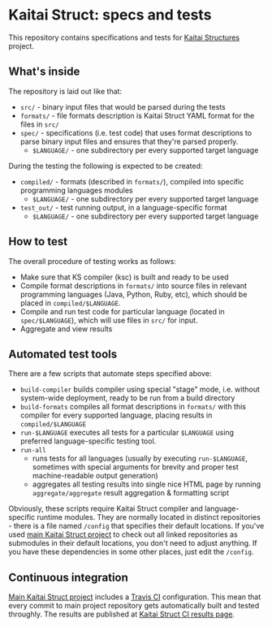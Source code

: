 # Kaitai Struct: specs and tests

This repository contains specifications and tests for 
[Kaitai Structures](https://github.com/kaitai-io/kaitai_struct) project.

## What's inside

The repository is laid out like that:

* `src/` - binary input files that would be parsed during the tests
* `formats/` - file formats description is Kaitai Struct YAML format
  for the files in `src/`
* `spec/` - specifications (i.e. test code) that uses format
  descriptions to parse binary input files and ensures that they're
  parsed properly.
  * `$LANGUAGE/` - one subdirectory per every supported target language

During the testing the following is expected to be created:

* `compiled/` - formats (described in `formats/`), compiled into specific programming languages modules
  * `$LANGUAGE/` - one subdirectory per every supported target language
* `test_out/` - test running output, in a language-specific format
  * `$LANGUAGE/` - one subdirectory per every supported target language

## How to test

The overall procedure of testing works as follows:

* Make sure that KS compiler (ksc) is built and ready to be used
* Compile format descriptions in `formats/` into source files in
  relevant programming languages (Java, Python, Ruby, etc), which
  should be placed in `compiled/$LANGUAGE`.
* Compile and run test code for particular language (located in
  `spec/$LANGUAGE`), which will use files in `src/` for input.
* Aggregate and view results

## Automated test tools

There are a few scripts that automate steps specified above:

* `build-compiler` builds compiler using special "stage" mode,
  i.e. without system-wide deployment, ready to be run from a build
  directory
* `build-formats` compiles all format descriptions in `formats/` with
  this compiler for every supported language, placing results in
  `compiled/$LANGUAGE`
* `run-$LANGUAGE` executes all tests for a particular `$LANGUAGE` using
  preferred language-specific testing tool.
* `run-all`
  * runs tests for all languages (usually by executing
    `run-$LANGUAGE`, sometimes with special arguments for brevity and
    proper test machine-readable output generation)
  * aggregates all testing results into single nice HTML page by
    running `aggregate/aggregate` result aggregation & formatting
    script

Obviously, these scripts require Kaitai Struct compiler and
language-specific runtime modules. They are normally located in
distinct repositories - there is a file named `/config` that specifies
their default locations. If you've used [main Kaitai Struct project](https://github.com/kaitai-io/kaitai_struct)
to check out all linked repositories as submodules in their default
locations, you don't need to adjust anything. If you have these
dependencies in some other places, just edit the `/config`.

## Continuous integration

[Main Kaitai Struct project](https://github.com/kaitai-io/kaitai_struct)
includes a [Travis CI](https://travis-ci.org/kaitai-io/kaitai_struct/)
configuration. This mean that every commit to main project repository
gets automatically built and tested throughly. The results are
published at [Kaitai Struct CI results page](http://kaitai.io/ci).
